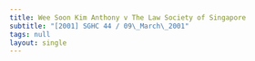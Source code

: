 ```yaml
---
title: Wee Soon Kim Anthony v The Law Society of Singapore
subtitle: "[2001] SGHC 44 / 09\_March\_2001"
tags: null
layout: single
---
```


